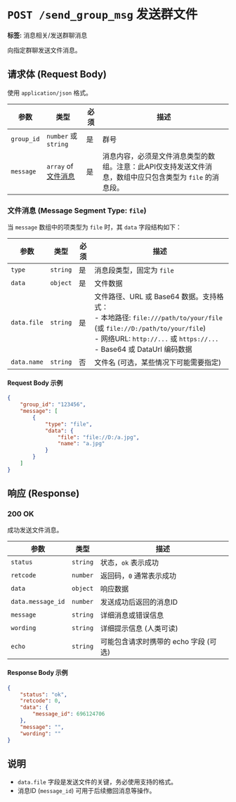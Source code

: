 # `POST /send_group_msg` 发送群文件

**标签:** 消息相关/发送群聊消息

向指定群聊发送文件消息。

## 请求体 (Request Body)

使用 `application/json` 格式。

| 参数      | 类型                                  | 必须 | 描述                                                                                                |
| --------- | ------------------------------------- | ---- | --------------------------------------------------------------------------------------------------- |
| `group_id` | `number` 或 `string`                  | 是   | 群号                                                                                                |
| `message` | `array` of [文件消息](#文件消息)      | 是   | 消息内容，必须是文件消息类型的数组。注意：此API仅支持发送文件消息，数组中应只包含类型为 `file` 的消息段。 |

### 文件消息 (Message Segment Type: `file`)

当 `message` 数组中的项类型为 `file` 时，其 `data` 字段结构如下：

| 参数   | 类型     | 必须 | 描述                                                                                                                                |
| ------ | -------- | ---- | ----------------------------------------------------------------------------------------------------------------------------------- |
| `type` | `string` | 是   | 消息段类型，固定为 `file`                                                                                                           |
| `data` | `object` | 是   | 文件数据                                                                                                                            |
| `data.file` | `string` | 是   | 文件路径、URL 或 Base64 数据。支持格式：<br/>- 本地路径: `file:///path/to/your/file` (或 `file://D:/path/to/your/file`)<br/>- 网络URL: `http://...` 或 `https://...`<br/>- Base64 或 DataUrl 编码数据 |
| `data.name` | `string` | 否   | 文件名 (可选，某些情况下可能需要指定)                                                                                                 |

#### Request Body 示例

```json
{
    "group_id": "123456",
    "message": [
        {
            "type": "file",
            "data": {
                "file": "file://D:/a.jpg",
                "name": "a.jpg"
            }
        }
    ]
}
```

## 响应 (Response)

### 200 OK

成功发送文件消息。

| 参数        | 类型      | 描述                                 |
| ----------- | --------- | ------------------------------------ |
| `status`    | `string`  | 状态，`ok` 表示成功                  |
| `retcode`   | `number`  | 返回码，`0` 通常表示成功             |
| `data`      | `object`  | 响应数据                             |
| `data.message_id` | `number`  | 发送成功后返回的消息ID               |
| `message`   | `string`  | 详细消息或错误信息                   |
| `wording`   | `string`  | 详细提示信息 (人类可读)              |
| `echo`      | `string`  | 可能包含请求时携带的 echo 字段 (可选) |

#### Response Body 示例

```json
{
    "status": "ok",
    "retcode": 0,
    "data": {
        "message_id": 696124706
    },
    "message": "",
    "wording": ""
}
```

## 说明

- `data.file` 字段是发送文件的关键，务必使用支持的格式。
- 消息ID (`message_id`) 可用于后续撤回消息等操作。
